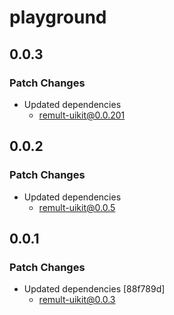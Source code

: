# playground

## 0.0.3

### Patch Changes

- Updated dependencies
  - remult-uikit@0.0.201

## 0.0.2

### Patch Changes

- Updated dependencies
  - remult-uikit@0.0.5

## 0.0.1

### Patch Changes

- Updated dependencies [88f789d]
  - remult-uikit@0.0.3
